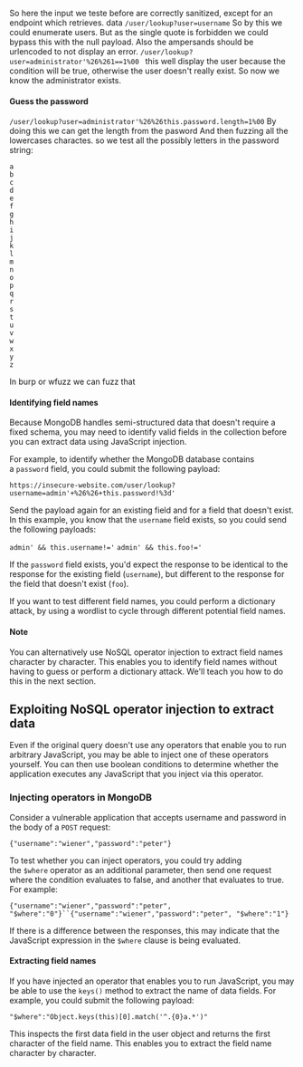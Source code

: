 So here the input we teste before are correctly sanitized, except for an endpoint which retrieves. data `/user/lookup?user=username`
So by this we could enumerate users. But as the single quote is forbidden we could bypass this with the null payload. Also the ampersands should be urlencoded to not display an error.
`/user/lookup?user=administrator'%26%261==1%00 `
this well display the user because the condition will be true, otherwise the user doesn't really exist. So now we know the administrator exists.

#### Guess the password
`/user/lookup?user=administrator'%26%26this.password.length=1%00`
By doing this we can get the length from the pasword
And then fuzzing all the lowercases charactes.
so we test all the possibly letters in the password string:
```
a
b
c
d
e
f
g
h
i
j
k
l
m
n
o
p
q
r
s
t
u
v
w
x
y
z
```
In burp or wfuzz we can fuzz that

#### Identifying field names

Because MongoDB handles semi-structured data that doesn't require a fixed schema, you may need to identify valid fields in the collection before you can extract data using JavaScript injection.

For example, to identify whether the MongoDB database contains a `password` field, you could submit the following payload:

`https://insecure-website.com/user/lookup?username=admin'+%26%26+this.password!%3d'`

Send the payload again for an existing field and for a field that doesn't exist. In this example, you know that the `username` field exists, so you could send the following payloads:

`admin' && this.username!='` `admin' && this.foo!='`

If the `password` field exists, you'd expect the response to be identical to the response for the existing field (`username`), but different to the response for the field that doesn't exist (`foo`).

If you want to test different field names, you could perform a dictionary attack, by using a wordlist to cycle through different potential field names.

#### Note

You can alternatively use NoSQL operator injection to extract field names character by character. This enables you to identify field names without having to guess or perform a dictionary attack. We'll teach you how to do this in the next section.

## Exploiting NoSQL operator injection to extract data

Even if the original query doesn't use any operators that enable you to run arbitrary JavaScript, you may be able to inject one of these operators yourself. You can then use boolean conditions to determine whether the application executes any JavaScript that you inject via this operator.

### Injecting operators in MongoDB

Consider a vulnerable application that accepts username and password in the body of a `POST` request:

`{"username":"wiener","password":"peter"}`

To test whether you can inject operators, you could try adding the `$where` operator as an additional parameter, then send one request where the condition evaluates to false, and another that evaluates to true. For example:

`{"username":"wiener","password":"peter", "$where":"0"}``{"username":"wiener","password":"peter", "$where":"1"}`

If there is a difference between the responses, this may indicate that the JavaScript expression in the `$where` clause is being evaluated.

#### Extracting field names

If you have injected an operator that enables you to run JavaScript, you may be able to use the `keys()` method to extract the name of data fields. For example, you could submit the following payload:

`"$where":"Object.keys(this)[0].match('^.{0}a.*')"`

This inspects the first data field in the user object and returns the first character of the field name. This enables you to extract the field name character by character.